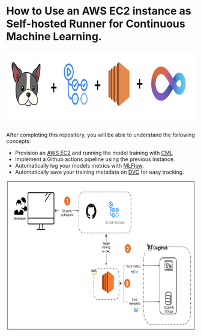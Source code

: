 # How to Use an AWS EC2 instance as Self-hosted Runner for Continuous Machine Learning.   

<p align="center">
  <img src="./images/dagshub_cml_gitact_ec2.png" alt="DagsHub + Actions + EC2 + CML" height="200"/>
</p>

After completing this repository, you will be able to understand the following concepts: 
- Provision an [AWS EC2](https://aws.amazon.com/fr/ec2/) and running the model training with [CML](https://cml.dev/)
- Implement a Github actions pipeline using the previous instance. 
- Automatically log your models metrics with [MLFlow](https://mlflow.org/). 
- Automatically save your training metadata on [DVC](https://dvc.org/) for easy tracking. 

<p align="center">
  <img src="./images/general_workflow.png" alt="MLOps Workflow" height="400" width="900"/>
</p>
